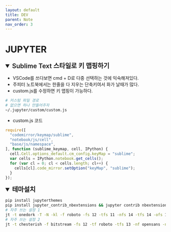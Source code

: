 ```yaml
---
layout: default
title: DEV
parent: Note
nav_order: 3
---
```


# JUPYTER

<details open>
<summary style="font-size: 20px; font-weight: 600;">Sublime Text 스타일로 키 맵핑하기</summary>
<div markdown="1">

- VSCode를 쓰다보면 cmd + D로 다중 선택하는 것에 익숙해져있다.
- 주피터 노트북에서는 한줄을 다 지우는 단축키여서 화가 날때가 많다.
- custom.js를 수정하면 키 맵핑이 가능하다.

```bash
# 커스텀 파일 경로
# 없으면 하나 만들어주자
~/.jupyter/custom/custom.js
```

- custom.js 코드

```javascript
require([
  "codemirror/keymap/sublime",
  "notebook/js/cell",
  "base/js/namespace",
], function (sublime_keymap, cell, IPython) {
  cell.Cell.options_default.cm_config.keyMap = "sublime";
  var cells = IPython.notebook.get_cells();
  for (var cl = 0; cl < cells.length; cl++) {
    cells[cl].code_mirror.setOption("keyMap", "sublime");
  }
});
```

</div>
</details>

<details open>
<summary style="font-size: 20px; font-weight: 600;">테마설치</summary>
<div markdown="1">

```bash
pip install jupyterthemes
pip install jupyter_contrib_nbextensions && jupyter contrib nbextension install
# 자주 쓰는 설정 1
jt -t onedork -T -N -kl -f roboto -fs 12 -tfs 11 -nfs 14 -tfs 14 -ofs 10 -cellw 90% -lineh 170 -cursc r -cursw 6
# 자주 쓰는 설정 2
jt -t chesterish -f bitstream -fs 12 -tf roboto -tfs 13 -nf opensans -nfs 12 -ofs 12 -dfs 12 -cellw 95% -lineh 150 -T -N
```

</div>
</details>
